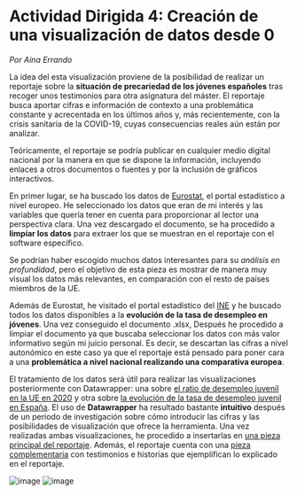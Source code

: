 
# __Actividad Dirigida 4: Creación de una visualización de datos desde 0__

*Por Aina Errando*


La idea del esta visualización proviene de la posibilidad de realizar un reportaje sobre la **situación de precariedad de los jóvenes españoles** tras recoger unos testimonios para otra asignatura del máster. El reportaje busca aportar cifras e información de contexto a una problemática constante y acrecentada en los últimos años y, más recientemente, con la crisis sanitaria de la COVID-19, cuyas consecuencias reales aún están por analizar.

Teóricamente, el reportaje se podría publicar en cualquier medio digital nacional por la manera en que se dispone la información, incluyendo enlaces a otros documentos o fuentes y por la inclusión de gráficos interactivos.

En primer lugar, se ha buscado los datos de [Eurostat](https://ec.europa.eu/eurostat/databrowser/view/YTH_EMPL_140$DEFAULTVIEW/default/table), el portal estadístico a nivel europeo. He seleccionado los datos que eran de mi interés y las variables que quería tener en cuenta para proporcionar al lector una perspectiva clara. Una vez descargado el documento, se ha procedido a **limpiar los datos** para extraer los que se muestran en el reportaje con el software específico.

Se podrían haber escogido muchos datos interesantes para su *análisis en profundidad*, pero el objetivo de esta pieza es mostrar de manera muy visual los datos más relevantes, en comparación con el resto de países miembros de la UE.

Además de Eurostat, he visitado el portal estadístico del [INE](https://www.ine.es/jaxiT3/Tabla.htm?t=4247) y he buscado todos los datos disponibles a la **evolución de la tasa de desempleo en jóvenes**. Una vez conseguido el documento .xlsx, Después he procedido a limpiar el documento ya que buscaba seleccionar los datos con más valor informativo según mi juicio personal. Es decir, se descartan las cifras a nivel autonómico en este caso ya que el reportaje está pensado para poner cara a una **problemática a nivel nacional realizando una comparativa europea**.

El tratamiento de los datos será útil para realizar las visualizaciones posteriormente con Datawrapper: una sobre [el ratio de desempleo juvenil en la UE en 2020](https://datawrapper.dwcdn.net/A32Pb/2/) y otra sobre [la evolución de la tasa de desempleo juvenil en España](https://datawrapper.dwcdn.net/qCsOx/1/). El uso de **Datawrapper** ha resultado bastante **intuitivo** después de un periodo de investigación sobre cómo introducir las cifras y las posibilidades de visualización que ofrece la herramienta. Una vez realizadas ambas visualizaciones, he procedido a insertarlas en [una pieza principal del reportaje](https://preview.shorthand.com/4NWh3Eo9J2hzmbye). Además, el reportaje cuenta con una [pieza complementaria](https://preview.shorthand.com/v7PQU9rDoeb0PV3F) con testimonios e historias que ejemplifican lo explicado en el reportaje.

![image](https://drive.google.com/uc?export=view&id=1jxLzxivWf8c8tXc2RwLnXnmSZPCEZ-6-)
![image](https://drive.google.com/uc?export=view&id=1GRLPgwr6QThuCeTlKH8C-tg30Is2JRw4)



